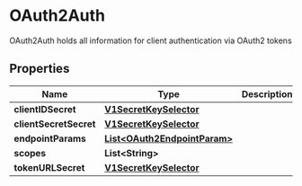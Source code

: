 

# OAuth2Auth

OAuth2Auth holds all information for client authentication via OAuth2 tokens
## Properties

Name | Type | Description | Notes
------------ | ------------- | ------------- | -------------
**clientIDSecret** | [**V1SecretKeySelector**](V1SecretKeySelector.md) |  |  [optional]
**clientSecretSecret** | [**V1SecretKeySelector**](V1SecretKeySelector.md) |  |  [optional]
**endpointParams** | [**List&lt;OAuth2EndpointParam&gt;**](OAuth2EndpointParam.md) |  |  [optional]
**scopes** | **List&lt;String&gt;** |  |  [optional]
**tokenURLSecret** | [**V1SecretKeySelector**](V1SecretKeySelector.md) |  |  [optional]



